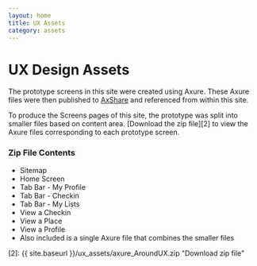```yaml
---
layout: home
title: UX Assets
category: assets
---
```


# UX Design Assets

The prototype screens in this site were created using Axure. These Axure files were then published to [AxShare][1] and referenced from within this site. 

To produce the Screens pages of this site, the prototype was split into smaller files based on content area. [Download the zip file][2] to view the Axure files corresponding to each prototype screen. 

### Zip File Contents
* Sitemap
* Home Screen 
* Tab Bar - My Profile
* Tab Bar - Checkin
* Tab Bar - My Lists
* View a Checkin
* View a Place
* View a Profile
* Also included is a single Axure file that combines the smaller files

[1]: http://share.axure.com "Go to AxShare"
[2]: {{ site.baseurl }}/ux_assets/axure_AroundUX.zip "Download zip file"
